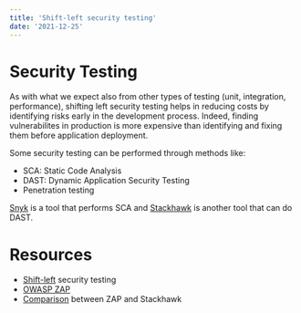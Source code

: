 ```yaml
---
title: 'Shift-left security testing'
date: '2021-12-25'
---
```


# Security Testing

As with what we expect also from other types of testing (unit, integration, performance), shifting left security testing helps in reducing costs by identifying risks early in the development process. Indeed, finding vulnerabilites in production is more expensive than identifying and fixing them before application deployment.

Some security testing can be performed through methods like:
- SCA: Static Code Analysis
- DAST: Dynamic Application Security Testing
- Penetration testing

[Snyk](https://snyk.io/) is a tool that performs SCA and [Stackhawk](https://www.stackhawk.com/) is another tool that can do DAST.

# Resources
- [Shift-left](https://snyk.io/learn/shift-left-testing/) security testing
- [OWASP ZAP](https://www.zaproxy.org/)
- [Comparison](https://www.stackhawk.com/blog/zap-vs-stackhawk-comparison/) between ZAP and Stackhawk